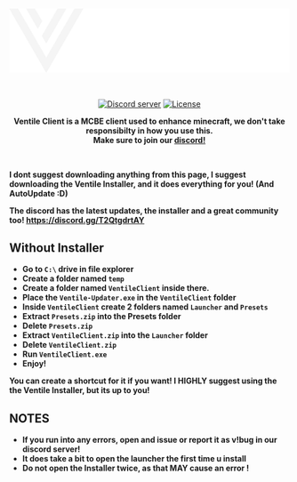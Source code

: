 <br>
<div align="center">
  <p>
    <a href="https://ventile-client.github.io/Web/"><img src="https://github.com/Ventile-Client/OtherSource/blob/main/Assets/Images/Banner.png?raw=true" width="600" alt="Ventile Banner" /></a>
  </p>
  <br/>
  <p>
    <a href="https://discord.gg/ventile"><img src="https://img.shields.io/discord/732833913705201736?color=5865F2&logo=discord&logoColor=white" alt="Discord server"/></a>
    <a href="https://creativecommons.org/licenses/by-nc/4.0/"><img src="https://img.shields.io/static/v1?label=license&message=BY-NC%204.0&color=orange&logo=creative%20commons&logoColor=white" alt="License"/></a>
  </p>
  <p>
    <b>Ventile Client<b> is a MCBE client used to enhance minecraft, we don't take responsibilty in how you use this.<br>
    Make sure to join our <a href="discord.gg/ventile">discord!</a>
  </p>
</div>
<br>

I dont suggest downloading anything from this page, I suggest downloading the Ventile Installer, and it does everything for you! (And AutoUpdate :D)

The discord has the latest updates, the installer and a great community too!
https://discord.gg/T2QtgdrtAY

## Without Installer

* Go to `C:\` drive in file explorer
* Create a folder named `temp`
* Create a folder named `VentileClient` inside there.
* Place the `Ventile-Updater.exe` in the `VentileClient` folder
* Inside `VentileClient` create 2 folders named `Launcher` and `Presets`
* Extract `Presets.zip` into the Presets folder
* Delete `Presets.zip`
* Extract `VentileClient.zip` into the `Launcher` folder
* Delete `VentileClient.zip`
* Run `VentileClient.exe`
* Enjoy!

You can create a shortcut for it if you want!
I HIGHLY suggest using the the Ventile Installer, but its up to you!

## NOTES
    
 - If you run into any errors, open and issue or report it as v!bug in our discord server!
 - It does take a bit to open the launcher the first time u install
 - Do not open the Installer twice, as that MAY cause an error !
